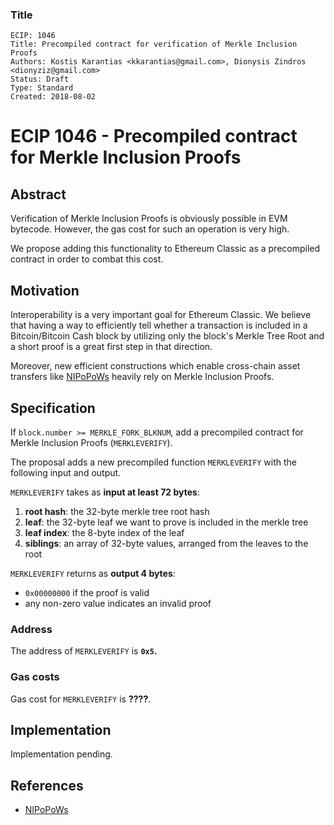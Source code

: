 ### Title

    ECIP: 1046
    Title: Precompiled contract for verification of Merkle Inclusion Proofs
    Authors: Kostis Karantias <kkarantias@gmail.com>, Dionysis Zindros <dionyziz@gmail.com>
    Status: Draft
    Type: Standard
    Created: 2018-08-02
    
# ECIP 1046 - Precompiled contract for Merkle Inclusion Proofs

## Abstract 

Verification of Merkle Inclusion Proofs is obviously possible in EVM bytecode.
However, the gas cost for such an operation is very high.

We propose adding this functionality to Ethereum Classic as a precompiled
contract in order to combat this cost.

## Motivation

Interoperability is a very important goal for Ethereum Classic. We believe that
having a way to efficiently tell whether a transaction is included in a
Bitcoin/Bitcoin Cash block by utilizing only the block's Merkle Tree Root and a
short proof is a great first step in that direction.

Moreover, new efficient constructions which enable cross-chain asset transfers
like [NIPoPoWs](https://nipopows.com/) heavily rely on Merkle Inclusion Proofs.

## Specification

If `block.number >= MERKLE_FORK_BLKNUM`, add a precompiled contract for Merkle
Inclusion Proofs (`MERKLEVERIFY`).

The proposal adds a new precompiled function `MERKLEVERIFY` with the following input and output.

`MERKLEVERIFY` takes as **input at least 72 bytes**:

1. **root hash**: the 32-byte merkle tree root hash
2. **leaf**: the 32-byte leaf we want to prove is included in the merkle tree
3. **leaf index**: the 8-byte index of the leaf
4. **siblings**: an array of 32-byte values, arranged from the leaves to the root

`MERKLEVERIFY` returns as **output 4 bytes**:

* `0x00000000` if the proof is valid
* any non-zero value indicates an invalid proof

### Address

The address of `MERKLEVERIFY` is **`0x5`.**

### Gas costs

Gas cost for `MERKLEVERIFY` is **????**.

## Implementation

Implementation pending.

## References

 - [NIPoPoWs](https://nipopows.com/)

